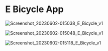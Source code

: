 # E Bicycle App

![Screenshot_20230602-015038_E_Bicycle_v1](https://github.com/AD-Codex/E_Bicycle_2023/assets/126350818/774fddab-5452-4ca2-9caf-4b593ffdf9a3 "width=200")

![Screenshot_20230602-015048_E_Bicycle_v1](https://github.com/AD-Codex/E_Bicycle_2023/assets/126350818/0f447e4c-0a31-4f69-a086-79d9d9fd598e)

![Screenshot_20230602-015118_E_Bicycle_v1](https://github.com/AD-Codex/E_Bicycle_2023/assets/126350818/7c4ffcd8-adaa-4c31-b4a0-1675ed343db7)
